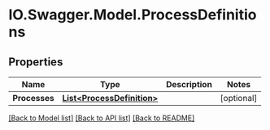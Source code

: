 # IO.Swagger.Model.ProcessDefinitions
## Properties

Name | Type | Description | Notes
------------ | ------------- | ------------- | -------------
**Processes** | [**List&lt;ProcessDefinition&gt;**](ProcessDefinition.md) |  | [optional] 

[[Back to Model list]](../README.md#documentation-for-models) [[Back to API list]](../README.md#documentation-for-api-endpoints) [[Back to README]](../README.md)

